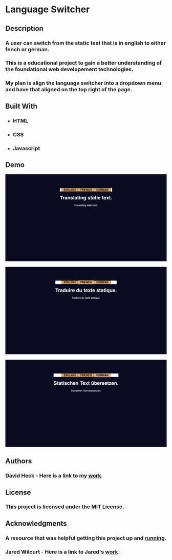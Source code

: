 # Language Switcher


## Description  

### A user can switch from the static text that is in english to either fench or german.

### This is a educational project to gain a better understanding of the foundational web developement technologies.

### My plan is align the language switcher into a dropdown menu and have that aligned on the top right of the page.


## Built With    

* ### HTML
* ### CSS
* ### Javascript


## Demo

![English is the default state.](/screenshots/english-default.png)

![French](/screenshots/french.png)

![German](/screenshots/german.png)  


## Authors   

### David Heck - Here is a link to my [work](https://github.com/heckdavid).


## License   

### This project is licensed under the [MIT License](https://opensource.org/license/mit).


## Acknowledgments  

### A resource that was helpful getting this project up and [running](https://www.youtube.com/watch?v=7IGse7u_GPI).

### Jared Wilcurt - Here is a link to Jared's [work](https://github.com/thejaredwilcurt).
